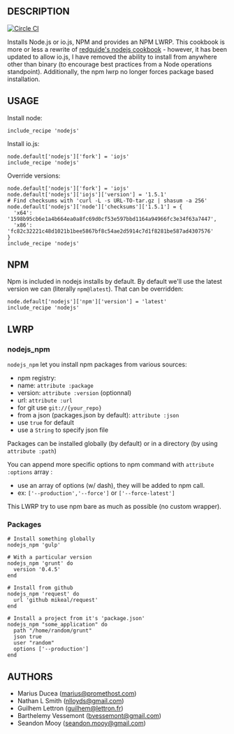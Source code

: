 ## DESCRIPTION

[![Circle CI](https://circleci.com/gh/erulabs/nodejs/tree/master.png)](https://circleci.com/gh/erulabs/nodejs/tree/master)

Installs Node.js or io.js, NPM and provides an NPM LWRP. This cookbook is more or less a rewrite of [redguide's nodejs cookbook](https://github.com/redguide/nodejs) - however, it has been updated to allow io.js, I have removed the ability to install from anywhere other than binary (to encourage best practices from a Node operations standpoint). Additionally, the npm lwrp no longer forces package based installation.

## USAGE

Install node:

```chef
include_recipe 'nodejs'
```

Install io.js:

```chef
node.default['nodejs']['fork'] = 'iojs'
include_recipe 'nodejs'
```

Override versions:

```chef
node.default['nodejs']['fork'] = 'iojs'
node.default['nodejs']['iojs']['version'] = '1.5.1'
# Find checksums with 'curl -L -s URL-TO-tar.gz | shasum -a 256'
node.default['nodejs']['node']['checksums']['1.5.1'] = {
  'x64': '1598b95cb6e1a4b664ea0a8fc69d0cf53e597bbd1164a94966fc3e34f63a7447',
  'x86': 'fc82c32221c48d1021b1bee5867bf8c54ae2d5914c7d1f8281be587ad4307576'
}
include_recipe 'nodejs'
```

## NPM

Npm is included in nodejs installs by default. By default we'll use the latest version we can (literally `npm@latest`). That can be overridden:
```chef
node.default['nodejs']['npm']['version'] = 'latest'
include_recipe 'nodejs'
```

## LWRP

### nodejs_npm

`nodejs_npm` let you install npm packages from various sources:
* npm registry:
 * name: `attribute :package`
 * version: `attribute :version` (optionnal)
* url: `attribute :url`
 * for git use `git://{your_repo}`
* from a json (packages.json by default): `attribute :json`
 * use `true` for default
 * use a `String` to specify json file

Packages can be installed globally (by default) or in a directory (by using `attribute :path`)

You can append more specific options to npm command with `attribute :options` array :
 * use an array of options (w/ dash), they will be added to npm call.
 * ex: `['--production','--force']` or `['--force-latest']`

This LWRP try to use npm bare as much as possible (no custom wrapper).

### Packages

```chef
# Install something globally
nodejs_npm 'gulp'

# With a particular version
nodejs_npm 'grunt' do
  version '0.4.5'
end

# Install from github
nodejs_npm 'request' do
  url 'github mikeal/request'
end

# Install a project from it's 'package.json'
nodejs_npm "some_application" do
  path "/home/random/grunt"
  json true
  user "random"
  options ['--production']
end
```

## AUTHORS

* Marius Ducea (marius@promethost.com)
* Nathan L Smith (nlloyds@gmail.com)
* Guilhem Lettron (guilhem@lettron.fr)
* Barthelemy Vessemont (bvessemont@gmail.com)
* Seandon Mooy (seandon.mooy@gmail.com)
